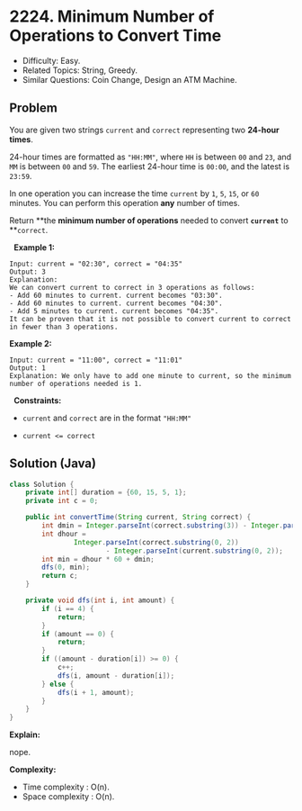 # 2224. Minimum Number of Operations to Convert Time

- Difficulty: Easy.
- Related Topics: String, Greedy.
- Similar Questions: Coin Change, Design an ATM Machine.

## Problem

You are given two strings ```current``` and ```correct``` representing two **24-hour times**.

24-hour times are formatted as ```"HH:MM"```, where ```HH``` is between ```00``` and ```23```, and ```MM``` is between ```00``` and ```59```. The earliest 24-hour time is ```00:00```, and the latest is ```23:59```.

In one operation you can increase the time ```current``` by ```1```, ```5```, ```15```, or ```60``` minutes. You can perform this operation **any** number of times.

Return **the **minimum number of operations** needed to convert **```current```** to **```correct```.

 
**Example 1:**

```
Input: current = "02:30", correct = "04:35"
Output: 3
Explanation:
We can convert current to correct in 3 operations as follows:
- Add 60 minutes to current. current becomes "03:30".
- Add 60 minutes to current. current becomes "04:30".
- Add 5 minutes to current. current becomes "04:35".
It can be proven that it is not possible to convert current to correct in fewer than 3 operations.
```

**Example 2:**

```
Input: current = "11:00", correct = "11:01"
Output: 1
Explanation: We only have to add one minute to current, so the minimum number of operations needed is 1.
```

 
**Constraints:**


	
- ```current``` and ```correct``` are in the format ```"HH:MM"```
	
- ```current <= correct```



## Solution (Java)

```java
class Solution {
    private int[] duration = {60, 15, 5, 1};
    private int c = 0;

    public int convertTime(String current, String correct) {
        int dmin = Integer.parseInt(correct.substring(3)) - Integer.parseInt(current.substring(3));
        int dhour =
                Integer.parseInt(correct.substring(0, 2))
                        - Integer.parseInt(current.substring(0, 2));
        int min = dhour * 60 + dmin;
        dfs(0, min);
        return c;
    }

    private void dfs(int i, int amount) {
        if (i == 4) {
            return;
        }
        if (amount == 0) {
            return;
        }
        if ((amount - duration[i]) >= 0) {
            c++;
            dfs(i, amount - duration[i]);
        } else {
            dfs(i + 1, amount);
        }
    }
}
```

**Explain:**

nope.

**Complexity:**

* Time complexity : O(n).
* Space complexity : O(n).
